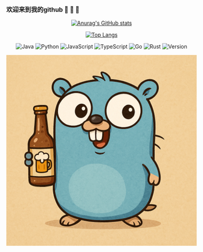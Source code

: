 ### 欢迎来到我的github  :clap: :clap: :clap:


<div id = "body" align = 'center'>

[![Anurag's GitHub stats](https://github-readme-stats.vercel.app/api?username=looksaw2&show_icons=true&theme=dracula)](https://github.com/anuraghazra/github-readme-stats) 


[![Top Langs](https://github-readme-stats.vercel.app/api/top-langs/?username=looksaw2)](https://github.com/anuraghazra/github-readme-stats)

![Java](https://img.shields.io/badge/Java-17%2B-orange?logo=openjdk)
![Python](https://img.shields.io/badge/Python-3.10%2B-blue?logo=python)
![JavaScript](https://img.shields.io/badge/JavaScript-ES6%2B-yellow?logo=javascript)
![TypeScript](https://img.shields.io/badge/TypeScript-5%2B-3178C6?logo=typescript)
![Go](https://img.shields.io/badge/Go-1.20%2B-00ADD8?logo=go)
![Rust](https://img.shields.io/badge/Rust-1.70.0-orange?logo=rust)
![Version](https://img.shields.io/badge/version-1.0.0-blue)


![img](img/ChatGPT%20Image%20May%2012,%202025,%2010_16_11%20AM.png)
</div>

